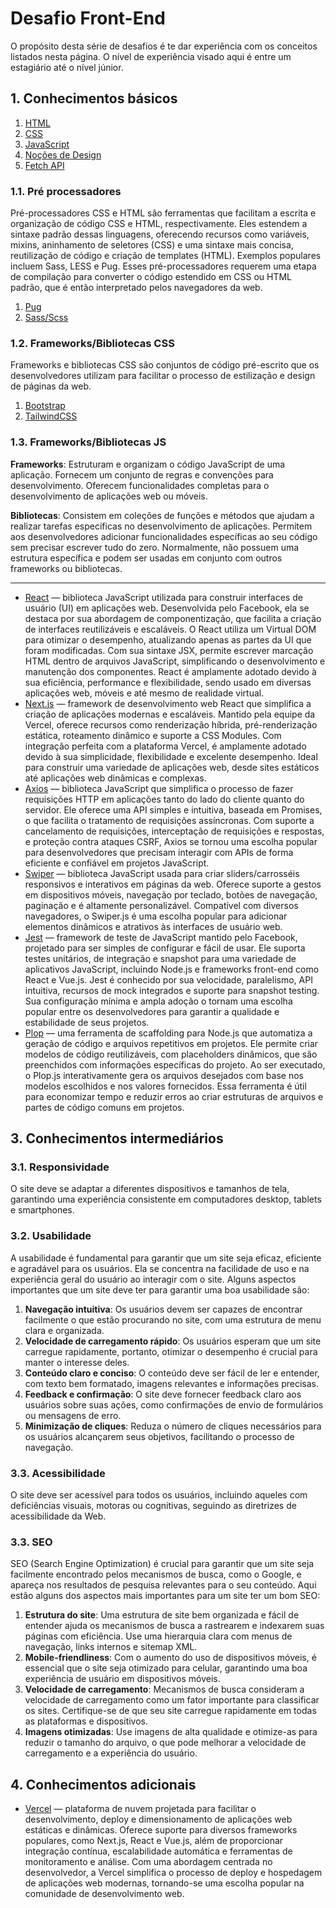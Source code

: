 # Desafio Front-End

O propósito desta série de desafios é te dar experiência com os conceitos listados nesta página. O nível de experiência visado aqui é entre um estagiário até o nível júnior.

## 1. Conhecimentos básicos

1. [HTML](https://developer.mozilla.org/pt-BR/docs/Web/HTML)
2. [CSS](https://developer.mozilla.org/pt-BR/docs/Web/CSS)
3. [JavaScript](https://developer.mozilla.org/pt-BR/docs/Web/JavaScript)
4. [Noções de Design]()
5. [Fetch API](https://developer.mozilla.org/en-US/docs/Web/API/Fetch_API/Using_Fetch)

### 1.1. Pré processadores

Pré-processadores CSS e HTML são ferramentas que facilitam a escrita e organização de código CSS e HTML, respectivamente. Eles estendem a sintaxe padrão dessas linguagens, oferecendo recursos como variáveis, mixins, aninhamento de seletores (CSS) e uma sintaxe mais concisa, reutilização de código e criação de templates (HTML). Exemplos populares incluem Sass, LESS e Pug. Esses pré-processadores requerem uma etapa de compilação para converter o código estendido em CSS ou HTML padrão, que é então interpretado pelos navegadores da web.

1. [Pug](https://pugjs.org/api/getting-started.html)
2. [Sass/Scss](https://sass-lang.com/)

### 1.2. Frameworks/Bibliotecas CSS

Frameworks e bibliotecas CSS são conjuntos de código pré-escrito que os desenvolvedores utilizam para facilitar o processo de estilização e design de páginas da web.

1. [Bootstrap](https://getbootstrap.com/)
2. [TailwindCSS](https://tailwindcss.com/)

### 1.3. Frameworks/Bibliotecas JS

**Frameworks**: Estruturam e organizam o código JavaScript de uma aplicação. Fornecem um conjunto de regras e convenções para desenvolvimento. Oferecem funcionalidades completas para o desenvolvimento de aplicações web ou móveis.

**Bibliotecas**: Consistem em coleções de funções e métodos que ajudam a realizar tarefas específicas no desenvolvimento de aplicações. Permitem aos desenvolvedores adicionar funcionalidades específicas ao seu código sem precisar escrever tudo do zero. Normalmente, não possuem uma estrutura específica e podem ser usadas em conjunto com outros frameworks ou bibliotecas.

----

- [React](https://react.dev/) &mdash; biblioteca JavaScript utilizada para construir interfaces de usuário (UI) em aplicações web. Desenvolvida pelo Facebook, ela se destaca por sua abordagem de componentização, que facilita a criação de interfaces reutilizáveis e escaláveis. O React utiliza um Virtual DOM para otimizar o desempenho, atualizando apenas as partes da UI que foram modificadas. Com sua sintaxe JSX, permite escrever marcação HTML dentro de arquivos JavaScript, simplificando o desenvolvimento e manutenção dos componentes. React é amplamente adotado devido à sua eficiência, performance e flexibilidade, sendo usado em diversas aplicações web, móveis e até mesmo de realidade virtual.
- [Next.js](https://getbootstrap.com/) &mdash; framework de desenvolvimento web React que simplifica a criação de aplicações modernas e escaláveis. Mantido pela equipe da Vercel, oferece recursos como renderização híbrida, pré-renderização estática, roteamento dinâmico e suporte a CSS Modules. Com integração perfeita com a plataforma Vercel, é amplamente adotado devido à sua simplicidade, flexibilidade e excelente desempenho. Ideal para construir uma variedade de aplicações web, desde sites estáticos até aplicações web dinâmicas e complexas.
- [Axios](https://axios-http.com/ptbr/docs/intro) &mdash; biblioteca JavaScript que simplifica o processo de fazer requisições HTTP em aplicações tanto do lado do cliente quanto do servidor. Ele oferece uma API simples e intuitiva, baseada em Promises, o que facilita o tratamento de requisições assíncronas. Com suporte a cancelamento de requisições, interceptação de requisições e respostas, e proteção contra ataques CSRF, Axios se tornou uma escolha popular para desenvolvedores que precisam interagir com APIs de forma eficiente e confiável em projetos JavaScript.
- [Swiper](https://swiperjs.com/) &mdash; biblioteca JavaScript usada para criar sliders/carrosséis responsivos e interativos em páginas da web. Oferece suporte a gestos em dispositivos móveis, navegação por teclado, botões de navegação, paginação e é altamente personalizável. Compatível com diversos navegadores, o Swiper.js é uma escolha popular para adicionar elementos dinâmicos e atrativos às interfaces de usuário web.
- [Jest](https://jestjs.io/pt-BR/) &mdash; framework de teste de JavaScript mantido pelo Facebook, projetado para ser simples de configurar e fácil de usar. Ele suporta testes unitários, de integração e snapshot para uma variedade de aplicativos JavaScript, incluindo Node.js e frameworks front-end como React e Vue.js. Jest é conhecido por sua velocidade, paralelismo, API intuitiva, recursos de mock integrados e suporte para snapshot testing. Sua configuração mínima e ampla adoção o tornam uma escolha popular entre os desenvolvedores para garantir a qualidade e estabilidade de seus projetos.
- [Plop](https://plopjs.com/) &mdash; uma ferramenta de scaffolding para Node.js que automatiza a geração de código e arquivos repetitivos em projetos. Ele permite criar modelos de código reutilizáveis, com placeholders dinâmicos, que são preenchidos com informações específicas do projeto. Ao ser executado, o Plop.js interativamente gera os arquivos desejados com base nos modelos escolhidos e nos valores fornecidos. Essa ferramenta é útil para economizar tempo e reduzir erros ao criar estruturas de arquivos e partes de código comuns em projetos.

## 3. Conhecimentos intermediários

### 3.1. Responsividade

O site deve se adaptar a diferentes dispositivos e tamanhos de tela, garantindo uma experiência consistente em computadores desktop, tablets e smartphones.

### 3.2. Usabilidade

A usabilidade é fundamental para garantir que um site seja eficaz, eficiente e agradável para os usuários. Ela se concentra na facilidade de uso e na experiência geral do usuário ao interagir com o site. Alguns aspectos importantes que um site deve ter para garantir uma boa usabilidade são:

1. **Navegação intuitiva**: Os usuários devem ser capazes de encontrar facilmente o que estão procurando no site, com uma estrutura de menu clara e organizada.
2. **Velocidade de carregamento rápido**: Os usuários esperam que um site carregue rapidamente, portanto, otimizar o desempenho é crucial para manter o interesse deles.
3. **Conteúdo claro e conciso**: O conteúdo deve ser fácil de ler e entender, com texto bem formatado, imagens relevantes e informações precisas.
4. **Feedback e confirmação**: O site deve fornecer feedback claro aos usuários sobre suas ações, como confirmações de envio de formulários ou mensagens de erro.
5. **Minimização de cliques**: Reduza o número de cliques necessários para os usuários alcançarem seus objetivos, facilitando o processo de navegação.

### 3.3. Acessibilidade

O site deve ser acessível para todos os usuários, incluindo aqueles com deficiências visuais, motoras ou cognitivas, seguindo as diretrizes de acessibilidade da Web.

### 3.3. SEO

SEO (Search Engine Optimization) é crucial para garantir que um site seja facilmente encontrado pelos mecanismos de busca, como o Google, e apareça nos resultados de pesquisa relevantes para o seu conteúdo. Aqui estão alguns dos aspectos mais importantes para um site ter um bom SEO:

1. **Estrutura do site**: Uma estrutura de site bem organizada e fácil de entender ajuda os mecanismos de busca a rastrearem e indexarem suas páginas com eficiência. Use uma hierarquia clara com menus de navegação, links internos e sitemap XML.
2. **Mobile-friendliness**: Com o aumento do uso de dispositivos móveis, é essencial que o site seja otimizado para celular, garantindo uma boa experiência de usuário em dispositivos móveis.
3. **Velocidade de carregamento**: Mecanismos de busca consideram a velocidade de carregamento como um fator importante para classificar os sites. Certifique-se de que seu site carregue rapidamente em todas as plataformas e dispositivos.
4. **Imagens otimizadas**: Use imagens de alta qualidade e otimize-as para reduzir o tamanho do arquivo, o que pode melhorar a velocidade de carregamento e a experiência do usuário.

## 4. Conhecimentos adicionais

- [Vercel](https://vercel.com/) &mdash; plataforma de nuvem projetada para facilitar o desenvolvimento, deploy e dimensionamento de aplicações web estáticas e dinâmicas. Oferece suporte para diversos frameworks populares, como Next.js, React e Vue.js, além de proporcionar integração contínua, escalabilidade automática e ferramentas de monitoramento e análise. Com uma abordagem centrada no desenvolvedor, a Vercel simplifica o processo de deploy e hospedagem de aplicações web modernas, tornando-se uma escolha popular na comunidade de desenvolvimento web.